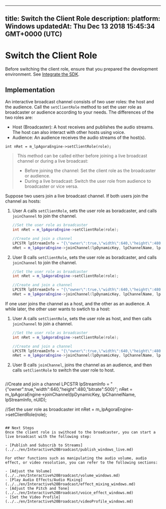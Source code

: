 
---
title: Switch the Client Role
description: 
platform: Windows
updatedAt: Thu Dec 13 2018 15:45:34 GMT+0000 (UTC)
---
# Switch the Client Role
Before switching the client role, ensure that you prepared the development environment. See [Integrate the SDK](../../en/Interactive%20Broadcast/windows_video.md).

## Implementation

An interactive broadcast channel consists of two user roles: the host and the audience. Call the <code>setClientRole</code> method to set the user role as broadcaster or audience according to your needs. The differences of the two roles are:

-   Host (Broadcaster): A host receives and publishes the audio streams. The host can also interact with other hosts using voice.
-   Audience: An audience receives the audio streams of the host(s).

```
int nRet = m_lpAgoraEngine->setClientRole(role);
```

> This method can be called either before joining a live broadcast channel or during a live broadcast:
> 
>  - Before joining the channel: Set the client role as the broadcaster or audience.
>  -  During a live broadcast: Switch the user role from audience to broadcaster or vice versa.

Suppose two users join a live broadcast channel. If both users join the channel as hosts:

1. User A calls `setClientRole`, sets the user role as boradcaster, and calls `joinChannel` to join the channel.

   ```cpp
   //Set the user role as broadcaster
   int nRet = m_lpAgoraEngine->setClientRole(role);
   
   //Create and join a channel
   LPCSTR lpStreamInfo = "{\"owner\":true,\"width\":640,\"height\":480,\"bitrate\":500}";
   nRet = m_lpAgoraEngine->joinChannel(lpDynamicKey, lpChannelName, lpStreamInfo, nUID);
   ```
	 
2. User B calls `setClientRole`, sets the user role as boradcaster, and calls `joinChannel` to join the channel.

   ```cpp
   //Set the user role as broadcaster
   int nRet = m_lpAgoraEngine->setClientRole(role);
   
   //Create and join a channel
   LPCSTR lpStreamInfo = "{\"owner\":true,\"width\":640,\"height\":480,\"bitrate\":500}";
   nRet = m_lpAgoraEngine->joinChannel(lpDynamicKey, lpChannelName, lpStreamInfo, nUID);
   ```

If one user joins the channel as a host, and the other as an audience. A while later, the other user wants to swtich to a host:

1. User A calls `setClientRole`, sets the user role as host, and then calls `joinChannel` to join a channel.

   ```cpp
   //Set the user role as broadcaster
   int nRet = m_lpAgoraEngine->setClientRole(role);
   
   //Create and join a channel
   LPCSTR lpStreamInfo = "{\"owner\":true,\"width\":640,\"height\":480,\"bitrate\":500}";
   nRet = m_lpAgoraEngine->joinChannel(lpDynamicKey, lpChannelName, lpStreamInfo, nUID);
   ```

2. User B calls `joinChannel`, joins the channel as an audience, and then calls `setClientRole` to switch the user role to host.

   ```cpp
//Create and join a channel
   LPCSTR lpStreamInfo = "{\"owner\":true,\"width\":640,\"height\":480,\"bitrate\":500}";
   nRet = m_lpAgoraEngine->joinChannel(lpDynamicKey, lpChannelName, lpStreamInfo, nUID);
	 
   //Set the user role as broadcaster
   int nRet = m_lpAgoraEngine->setClientRole(role);
   ```

## Next Steps
Once the client role is swithced to the broadcaster, you can start a live broadcast with the following step:

- [Publish and Subscrib to Streams](../../en/Interactive%20Broadcast/publish_windows_live.md)

For other functions such as manipulating the audio volume, audio effect, or video resolution, you can refer to the following sections:

- [Adjust the Volume](../../en/Interactive%20Broadcast/volume_windows.md)
- [Play Audio Effects/Audio Mixing](../../en/Interactive%20Broadcast/effect_mixing_windows.md)
- [Adjust the Pitch and Tone](../../en/Interactive%20Broadcast/voice_effect_windows.md)
- [Set the Video Profile](../../en/Interactive%20Broadcast/videoProfile_windows.md)
